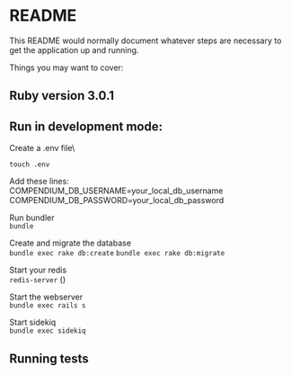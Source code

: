 # README

This README would normally document whatever steps are necessary to get the
application up and running.

Things you may want to cover:

## Ruby version 3.0.1

## Run in development mode:

  Create a .env file\
  
  `touch .env`

  
  Add these lines:\
  COMPENDIUM_DB_USERNAME=your_local_db_username\
  COMPENDIUM_DB_PASSWORD=your_local_db_password

  Run bundler\
  `bundle`

  Create and migrate the database\
  `bundle exec rake db:create`
  `bundle exec rake db:migrate`

  Start your redis\
  `redis-server` ()

  Start the webserver\
  `bundle exec rails s`
  
  Start sidekiq\
  `bundle exec sidekiq`



## Running tests
